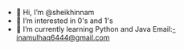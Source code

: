 - 👋 Hi, I’m @sheikhinnam
- 👀 I’m interested in 0's and 1's
- 🌱 I’m currently learning Python and Java
Email:-inamulhaq6444@gmail.com

<!---
sheikhinnam/sheikhinnam is a ✨ special ✨ repository because its `README.md` (this file) appears on your GitHub profile.
You can click the Preview link to take a look at your changes.
--->
